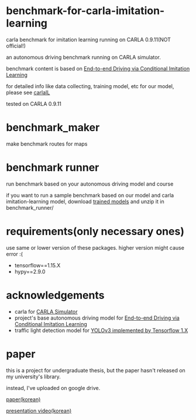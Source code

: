 # benchmark-for-carla-imitation-learning
carla benchmark for imitation learning running on CARLA 0.9.11(NOT official!)

an autonomous driving benchmark running on CARLA simulator.

benchmark content is based on [End-to-end Driving via Conditional Imitation Learning
](https://arxiv.org/abs/1710.02410)

for detailed info like data collecting, training model, etc for our model, please see [carlaIL](https://github.com/phoi5675/carlaIL)

tested on CARLA 0.9.11

# benchmark_maker
make benchmark routes for maps

# benchmark runner
run benchmark based on your autonomous driving model and course

if you want to run a sample benchmark based on our model and carla imitation-learning model, download [trained models](https://drive.google.com/file/d/1jTfAVnXQErsKmL7XSOgxLiV3wpNDfhnZ/view?usp=sharing) and unzip it in benchmark_runner/

# requirements(only necessary ones)
use same or lower version of these packages. higher version might cause error :(
- tensorflow==1.15.X
- hypy==2.9.0

# acknowledgements
- carla for [CARLA Simulator](https://carla.org/)
- project's base autonomous driving model for [End-to-end Driving via Conditional Imitation Learning](https://arxiv.org/abs/1710.02410)
- traffic light detection model for [YOLOv3 implemented by Tensorflow 1.X](https://github.com/YunYang1994/tensorflow-yolov3)

# paper
this is a project for undergraduate thesis, but the paper hasn't released on my university's library.

instead, I've uploaded on google drive.

[paper(korean)](https://drive.google.com/file/d/1Po2KdzNZ0QiEM0sU_TtCc9wesyc2q1hN/view?usp=sharing)

[presentation video(korean)](https://drive.google.com/file/d/13PeE7181RUUNDKQD5I01NV9hP1l8SX2M/view?usp=sharing)
